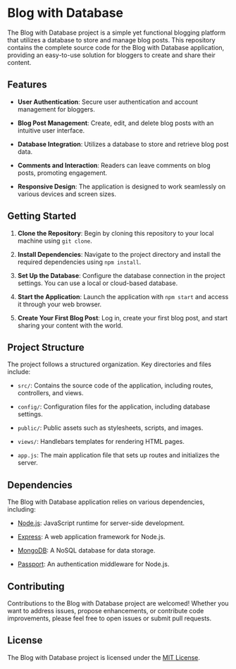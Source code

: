 # Blog with Database

The Blog with Database project is a simple yet functional blogging platform that utilizes a database to store and manage blog posts. This repository contains the complete source code for the Blog with Database application, providing an easy-to-use solution for bloggers to create and share their content.

## Features

- **User Authentication**: Secure user authentication and account management for bloggers.

- **Blog Post Management**: Create, edit, and delete blog posts with an intuitive user interface.

- **Database Integration**: Utilizes a database to store and retrieve blog post data.

- **Comments and Interaction**: Readers can leave comments on blog posts, promoting engagement.

- **Responsive Design**: The application is designed to work seamlessly on various devices and screen sizes.

## Getting Started

1. **Clone the Repository**: Begin by cloning this repository to your local machine using `git clone`.

2. **Install Dependencies**: Navigate to the project directory and install the required dependencies using `npm install`.

3. **Set Up the Database**: Configure the database connection in the project settings. You can use a local or cloud-based database.

4. **Start the Application**: Launch the application with `npm start` and access it through your web browser.

5. **Create Your First Blog Post**: Log in, create your first blog post, and start sharing your content with the world.

## Project Structure

The project follows a structured organization. Key directories and files include:

- `src/`: Contains the source code of the application, including routes, controllers, and views.

- `config/`: Configuration files for the application, including database settings.

- `public/`: Public assets such as stylesheets, scripts, and images.

- `views/`: Handlebars templates for rendering HTML pages.

- `app.js`: The main application file that sets up routes and initializes the server.

## Dependencies

The Blog with Database application relies on various dependencies, including:

- [Node.js](https://nodejs.org/): JavaScript runtime for server-side development.

- [Express](https://expressjs.com/): A web application framework for Node.js.

- [MongoDB](https://www.mongodb.com/): A NoSQL database for data storage.

- [Passport](http://www.passportjs.org/): An authentication middleware for Node.js.

## Contributing

Contributions to the Blog with Database project are welcomed! Whether you want to address issues, propose enhancements, or contribute code improvements, please feel free to open issues or submit pull requests.

## License

The Blog with Database project is licensed under the [MIT License](LICENSE.md).
